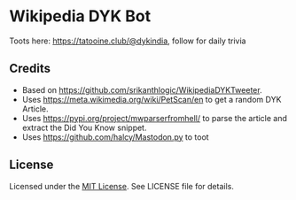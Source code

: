 # Wikipedia DYK Bot

Toots here: https://tatooine.club/@dykindia, follow for daily trivia

## Credits

- Based on https://github.com/srikanthlogic/WikipediaDYKTweeter.
- Uses https://meta.wikimedia.org/wiki/PetScan/en to get a random DYK Article.
- Uses https://pypi.org/project/mwparserfromhell/ to parse the article and extract the Did You Know snippet.
- Uses https://github.com/halcy/Mastodon.py to toot

## License

Licensed under the [MIT License](https://nemo.mit-license.org/). See LICENSE file for details.